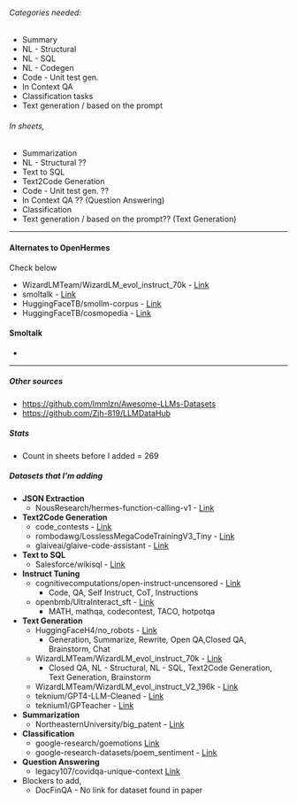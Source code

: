 ###### Categories needed:  
- Summary  
- NL - Structural   
- NL - SQL  
- NL - Codegen  
- Code - Unit test gen.  
- In Context QA  
- Classification tasks  
- Text generation / based on the prompt
###### In sheets, 
- Summarization  
- NL - Structural ??  
- Text to SQL  
- Text2Code Generation  
- Code - Unit test gen. ??  
- In Context QA ?? (Question Answering)  
- Classification  
- Text generation / based on the prompt?? (Text Generation)

---
#### Alternates to OpenHermes

Check below 
- WizardLMTeam/WizardLM_evol_instruct_70k - [Link](https://huggingface.co/datasets/WizardLMTeam/WizardLM_evol_instruct_70k)
- smoltalk - [Link](https://huggingface.co/datasets/HuggingFaceTB/smoltalk)
- HuggingFaceTB/smollm-corpus - [Link](https://huggingface.co/datasets/HuggingFaceTB/smollm-corpus)
- HuggingFaceTB/cosmopedia - [Link](https://huggingface.co/datasets/HuggingFaceTB/cosmopedia)
#### Smoltalk
- 
---
##### Other sources
- https://github.com/lmmlzn/Awesome-LLMs-Datasets
- https://github.com/Zjh-819/LLMDataHub
##### Stats
- Count in sheets before I added = 269
##### Datasets that I'm adding
- **JSON Extraction**
	- NousResearch/hermes-function-calling-v1 - [Link](https://huggingface.co/datasets/NousResearch/hermes-function-calling-v1/blob/main/json-mode-singleturn.json)
- **Text2Code Generation**
	- code_contests - [Link](https://github.com/google-deepmind/code_contests)
	- rombodawg/LosslessMegaCodeTrainingV3_Tiny - [Link](https://huggingface.co/datasets/rombodawg/LosslessMegaCodeTrainingV3_Tiny)
	- glaiveai/glaive-code-assistant - [Link](https://huggingface.co/datasets/glaiveai/glaive-code-assistant)
- **Text to SQL**
	- Salesforce/wikisql - [Link](https://huggingface.co/datasets/Salesforce/wikisql)
- **Instruct Tuning** 
	- cognitivecomputations/open-instruct-uncensored - [Link](https://huggingface.co/datasets/cognitivecomputations/open-instruct-uncensored)
		- Code, QA, Self Instruct, CoT, Instructions
	- openbmb/UltraInteract_sft - [Link](https://huggingface.co/datasets/openbmb/UltraInteract_sft)
		- MATH, mathqa, codecontest, TACO, hotpotqa
- **Text Generation**
	- HuggingFaceH4/no_robots - [Link](https://huggingface.co/datasets/HuggingFaceH4/no_robots) 
		- Generation, Summarize, Rewrite, Open QA,Closed QA, Brainstorm, Chat
	- WizardLMTeam/WizardLM_evol_instruct_70k - [Link](https://huggingface.co/datasets/WizardLMTeam/WizardLM_evol_instruct_70k)
		- Closed QA, NL - Structural, NL - SQL, Text2Code Generation, Text Generation, Brainstorm
	- WizardLMTeam/WizardLM_evol_instruct_V2_196k - [Link](https://huggingface.co/datasets/WizardLMTeam/WizardLM_evol_instruct_V2_196k)
	- teknium/GPT4-LLM-Cleaned - [Link](https://huggingface.co/datasets/teknium/GPT4-LLM-Cleaned)
	- teknium1/GPTeacher - [Link](https://github.com/teknium1/GPTeacher/tree/main)
- **Summarization**
	- NortheasternUniversity/big_patent - [Link](https://huggingface.co/datasets/NortheasternUniversity/big_patent)
- **Classification**
	- google-research/goemotions [Link](https://github.com/google-research/google-research/tree/master/goemotions/data)
	- google-research-datasets/poem_sentiment - [Link](https://huggingface.co/datasets/google-research-datasets/poem_sentiment)
- **Question Answering**
	- legacy107/covidqa-unique-context [Link](https://huggingface.co/datasets/legacy107/covidqa-unique-context)
- Blockers to add,
	- DocFinQA - No link for dataset found in paper